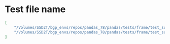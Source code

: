 # Test file name

```json
[
    "/Volumes/SSD2T/bgp_envs/repos/pandas_78/pandas/tests/frame/test_subclass.py",
    "/Volumes/SSD2T/bgp_envs/repos/pandas_78/pandas/tests/frame/test_subclass.py"
]
```

